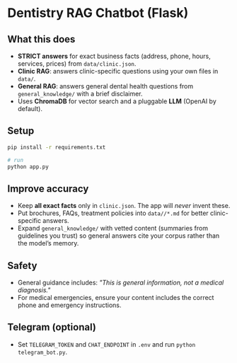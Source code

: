 # Dentistry RAG Chatbot (Flask)


## What this does
- **STRICT answers** for exact business facts (address, phone, hours, services, prices) from `data/clinic.json`.
- **Clinic RAG**: answers clinic-specific questions using your own files in `data/`.
- **General RAG**: answers general dental health questions from `general_knowledge/` with a brief disclaimer.
- Uses **ChromaDB** for vector search and a pluggable **LLM** (OpenAI by default).


## Setup
```bash
pip install -r requirements.txt

# run
python app.py
```

## Improve accuracy
- Keep **all exact facts** only in `clinic.json`. The app will *never* invent these.
- Put brochures, FAQs, treatment policies into `data//*.md` for better clinic-specific answers.
- Expand `general_knowledge/` with vetted content (summaries from guidelines you trust) so general answers cite your corpus rather than the model’s memory.


## Safety
- General guidance includes: *"This is general information, not a medical diagnosis."*
- For medical emergencies, ensure your content includes the correct phone and emergency instructions.


## Telegram (optional)
- Set `TELEGRAM_TOKEN` and `CHAT_ENDPOINT` in `.env` and run `python telegram_bot.py`.
